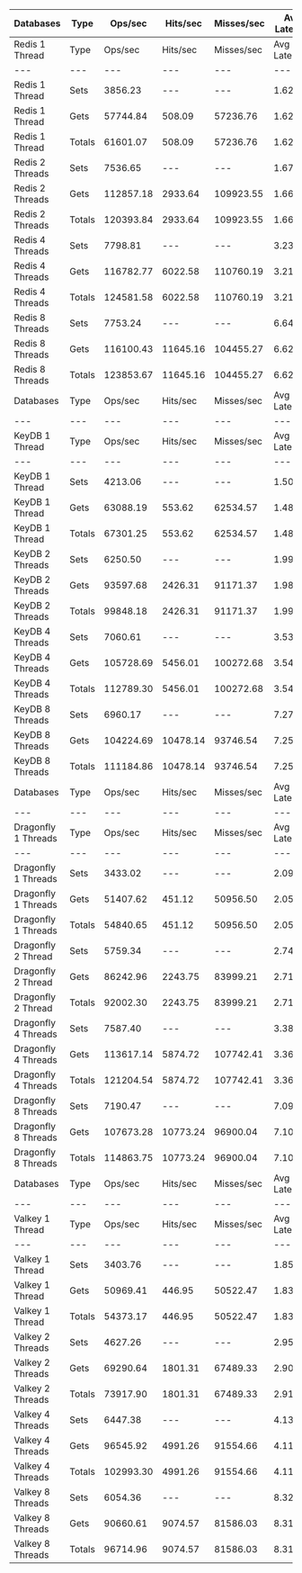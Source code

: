 | Databases | Type | Ops/sec | Hits/sec | Misses/sec | Avg Latency | p50 Latency | p99 Latency | p99.9 Latency | KB/sec |
| --- | --- | --- | --- | --- | --- | --- | --- | --- | --- |
| Redis 1 Thread | Type | Ops/sec | Hits/sec | Misses/sec | Avg Latency | p50 Latency | p99 Latency | p99.9 Latency | KB/sec |
| --- | --- | --- | --- | --- | --- | --- | --- | --- | --- |
Redis 1 Thread | Sets | 3856.23 | --- | --- | 1.62362 | 1.57500 | 2.68700 | 6.94300 | 2108.27 |
Redis 1 Thread | Gets | 57744.84 | 508.09 | 57236.76 | 1.62306 | 1.57500 | 2.70300 | 7.13500 | 2502.23 |
Redis 1 Thread | Totals | 61601.07 | 508.09 | 57236.76 | 1.62309 | 1.57500 | 2.70300 | 7.13500 | 4610.50 |
Redis 2 Threads | Sets | 7536.65 | --- | --- | 1.67065 | 1.67100 | 4.12700 | 11.07100 | 4120.44 |
Redis 2 Threads | Gets | 112857.18 | 2933.64 | 109923.55 | 1.66214 | 1.65500 | 4.12700 | 10.49500 | 5866.41 |
Redis 2 Threads | Totals | 120393.84 | 2933.64 | 109923.55 | 1.66267 | 1.65500 | 4.12700 | 10.55900 | 9986.85 |
Redis 4 Threads | Sets | 7798.81 | --- | --- | 3.23428 | 3.07100 | 7.93500 | 16.31900 | 4263.77 |
Redis 4 Threads | Gets | 116782.77 | 6022.58 | 110760.19 | 3.21035 | 3.05500 | 7.80700 | 16.51100 | 7572.69 |
Redis 4 Threads | Totals | 124581.58 | 6022.58 | 110760.19 | 3.21185 | 3.05500 | 7.80700 | 16.51100 | 11836.46 |
Redis 8 Threads | Sets | 7753.24 | --- | --- | 6.64677 | 6.17500 | 18.68700 | 48.38300 | 4238.86 |
Redis 8 Threads | Gets | 116100.43 | 11645.16 | 104455.27 | 6.62436 | 6.14300 | 18.55900 | 47.87100 | 10373.90 |
Redis 8 Threads | Totals | 123853.67 | 11645.16 | 104455.27 | 6.62576 | 6.14300 | 18.55900 | 47.87100 | 14612.76 |
| Databases | Type | Ops/sec | Hits/sec | Misses/sec | Avg Latency | p50 Latency | p99 Latency | p99.9 Latency | KB/sec |
| --- | --- | --- | --- | --- | --- | --- | --- | --- | --- |
| KeyDB 1 Thread | Type | Ops/sec | Hits/sec | Misses/sec | Avg Latency | p50 Latency | p99 Latency | p99.9 Latency | KB/sec |
| --- | --- | --- | --- | --- | --- | --- | --- | --- | --- |
KeyDB 1 Thread | Sets | 4213.06 | --- | --- | 1.50710 | 1.47100 | 2.30300 | 12.15900 | 2303.36 |
KeyDB 1 Thread | Gets | 63088.19 | 553.62 | 62534.57 | 1.48417 | 1.46300 | 2.27100 | 5.82300 | 2733.03 |
KeyDB 1 Thread | Totals | 67301.25 | 553.62 | 62534.57 | 1.48560 | 1.46300 | 2.27100 | 6.04700 | 5036.38 |
KeyDB 2 Threads | Sets | 6250.50 | --- | --- | 1.99645 | 1.62300 | 11.07100 | 17.79100 | 3417.27 |
KeyDB 2 Threads | Gets | 93597.68 | 2426.31 | 91171.37 | 1.98963 | 1.62300 | 10.81500 | 17.66300 | 4861.92 |
KeyDB 2 Threads | Totals | 99848.18 | 2426.31 | 91171.37 | 1.99006 | 1.62300 | 10.87900 | 17.66300 | 8279.20 |
KeyDB 4 Threads | Sets | 7060.61 | --- | --- | 3.53710 | 3.19900 | 11.58300 | 21.50300 | 3860.18 |
KeyDB 4 Threads | Gets | 105728.69 | 5456.01 | 100272.68 | 3.54641 | 3.19900 | 11.83900 | 21.37500 | 6857.66 |
KeyDB 4 Threads | Totals | 112789.30 | 5456.01 | 100272.68 | 3.54583 | 3.19900 | 11.77500 | 21.37500 | 10717.84 |
KeyDB 8 Threads | Sets | 6960.17 | --- | --- | 7.27310 | 6.65500 | 21.88700 | 47.35900 | 3805.27 |
KeyDB 8 Threads | Gets | 104224.69 | 10478.14 | 93746.54 | 7.25795 | 6.65500 | 21.88700 | 47.61500 | 9324.92 |
KeyDB 8 Threads | Totals | 111184.86 | 10478.14 | 93746.54 | 7.25890 | 6.65500 | 21.88700 | 47.61500 | 13130.19 |
| Databases | Type | Ops/sec | Hits/sec | Misses/sec | Avg Latency | p50 Latency | p99 Latency | p99.9 Latency | KB/sec |
| --- | --- | --- | --- | --- | --- | --- | --- | --- | --- |
| Dragonfly 1 Threads | Type | Ops/sec | Hits/sec | Misses/sec | Avg Latency | p50 Latency | p99 Latency | p99.9 Latency | KB/sec |
| --- | --- | --- | --- | --- | --- | --- | --- | --- | --- |
Dragonfly 1 Threads | Sets | 3433.02 | --- | --- | 2.09091 | 1.82300 | 4.63900 | 13.88700 | 1876.90 |
Dragonfly 1 Threads | Gets | 51407.62 | 451.12 | 50956.50 | 2.05691 | 1.82300 | 4.54300 | 8.19100 | 2227.01 |
Dragonfly 1 Threads | Totals | 54840.65 | 451.12 | 50956.50 | 2.05904 | 1.82300 | 4.54300 | 8.38300 | 4103.91 |
Dragonfly 2 Thread | Sets | 5759.34 | --- | --- | 2.74644 | 2.67100 | 7.67900 | 20.09500 | 3148.75 |
Dragonfly 2 Thread | Gets | 86242.96 | 2243.75 | 83999.21 | 2.71127 | 2.65500 | 7.29500 | 14.27100 | 4483.96 |
Dragonfly 2 Thread | Totals | 92002.30 | 2243.75 | 83999.21 | 2.71347 | 2.65500 | 7.29500 | 14.71900 | 7632.70 |
Dragonfly 4 Threads | Sets | 7587.40 | --- | --- | 3.38311 | 3.47100 | 8.31900 | 17.66300 | 4148.19 |
Dragonfly 4 Threads | Gets | 113617.14 | 5874.72 | 107742.41 | 3.36665 | 3.47100 | 8.15900 | 17.66300 | 7375.16 |
Dragonfly 4 Threads | Totals | 121204.54 | 5874.72 | 107742.41 | 3.36768 | 3.47100 | 8.19100 | 17.66300 | 11523.35 |
Dragonfly 8 Threads | Sets | 7190.47 | --- | --- | 7.09345 | 6.55900 | 22.91100 | 57.59900 | 3931.18 |
Dragonfly 8 Threads | Gets | 107673.28 | 10773.24 | 96900.04 | 7.10083 | 6.55900 | 23.42300 | 58.36700 | 9607.51 |
Dragonfly 8 Threads | Totals | 114863.75 | 10773.24 | 96900.04 | 7.10037 | 6.55900 | 23.42300 | 58.11100 | 13538.69 |
| Databases | Type | Ops/sec | Hits/sec | Misses/sec | Avg Latency | p50 Latency | p99 Latency | p99.9 Latency | KB/sec |
| --- | --- | --- | --- | --- | --- | --- | --- | --- | --- |
| Valkey 1 Thread | Type | Ops/sec | Hits/sec | Misses/sec | Avg Latency | p50 Latency | p99 Latency | p99.9 Latency | KB/sec |
| --- | --- | --- | --- | --- | --- | --- | --- | --- | --- |
Valkey 1 Thread | Sets | 3403.76 | --- | --- | 1.85439 | 1.72700 | 5.59900 | 12.79900 | 1860.90 |
Valkey 1 Thread | Gets | 50969.41 | 446.95 | 50522.47 | 1.83772 | 1.72700 | 5.18300 | 10.68700 | 2207.87 |
Valkey 1 Thread | Totals | 54373.17 | 446.95 | 50522.47 | 1.83876 | 1.72700 | 5.18300 | 10.81500 | 4068.77 |
Valkey 2 Threads | Sets | 4627.26 | --- | --- | 2.95792 | 2.71900 | 8.06300 | 19.83900 | 2529.82 |
Valkey 2 Threads | Gets | 69290.64 | 1801.31 | 67489.33 | 2.90841 | 2.71900 | 7.45500 | 16.76700 | 3601.86 |
Valkey 2 Threads | Totals | 73917.90 | 1801.31 | 67489.33 | 2.91151 | 2.71900 | 7.48700 | 17.15100 | 6131.68 |
Valkey 4 Threads | Sets | 6447.38 | --- | --- | 4.13069 | 3.99900 | 9.47100 | 24.19100 | 3524.92 |
Valkey 4 Threads | Gets | 96545.92 | 4991.26 | 91554.66 | 4.11509 | 3.99900 | 9.34300 | 23.67900 | 6266.64 |
Valkey 4 Threads | Totals | 102993.30 | 4991.26 | 91554.66 | 4.11607 | 3.99900 | 9.34300 | 23.80700 | 9791.55 |
Valkey 8 Threads | Sets | 6054.36 | --- | --- | 8.32678 | 7.83900 | 28.03100 | 54.78300 | 3310.04 |
Valkey 8 Threads | Gets | 90660.61 | 9074.57 | 81586.03 | 8.31659 | 7.83900 | 27.77500 | 55.55100 | 8091.27 |
Valkey 8 Threads | Totals | 96714.96 | 9074.57 | 81586.03 | 8.31723 | 7.83900 | 27.77500 | 55.55100 | 11401.31 |
